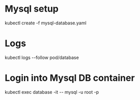 # Mysql setup
kubectl create -f mysql-database.yaml
# Logs
kubectl logs --follow pod/database
# Login into Mysql DB container
kubectl exec database -it -- mysql -u root -p

